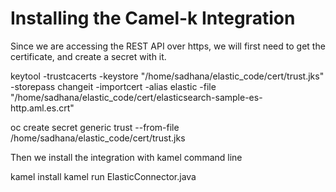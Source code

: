 # Installing the Camel-k Integration

Since we are accessing the REST API over https, we will first need to get the certificate, and create a secret with it.

keytool -trustcacerts -keystore "/home/sadhana/elastic_code/cert/trust.jks" -storepass changeit -importcert -alias elastic -file "/home/sadhana/elastic_code/cert/elasticsearch-sample-es-http.aml.es.crt"

oc create secret generic trust --from-file /home/sadhana/elastic_code/cert/trust.jks

Then we install the integration with kamel command line

kamel install
kamel run ElasticConnector.java

